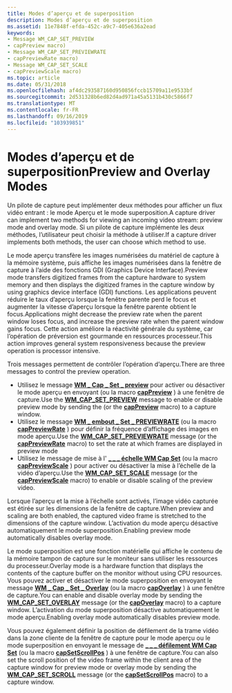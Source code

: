 ```yaml
---
title: Modes d’aperçu et de superposition
description: Modes d’aperçu et de superposition
ms.assetid: 11e7848f-efda-452c-a9c7-405e636a2ead
keywords:
- Message WM_CAP_SET_PREVIEW
- capPreview macro)
- Message WM_CAP_SET_PREVIEWRATE
- capPreviewRate macro)
- Message WM_CAP_SET_SCALE
- capPreviewScale macro)
ms.topic: article
ms.date: 05/31/2018
ms.openlocfilehash: af4dc293587160d950856fccb15709a11e9533bf
ms.sourcegitcommit: 2d531328b6ed82d4ad971a45a5131b430c5866f7
ms.translationtype: MT
ms.contentlocale: fr-FR
ms.lasthandoff: 09/16/2019
ms.locfileid: "103939851"
---
```

# <a name="preview-and-overlay-modes"></a><span data-ttu-id="af1a4-109">Modes d’aperçu et de superposition</span><span class="sxs-lookup"><span data-stu-id="af1a4-109">Preview and Overlay Modes</span></span>

<span data-ttu-id="af1a4-110">Un pilote de capture peut implémenter deux méthodes pour afficher un flux vidéo entrant : le mode Aperçu et le mode superposition.</span><span class="sxs-lookup"><span data-stu-id="af1a4-110">A capture driver can implement two methods for viewing an incoming video stream: preview mode and overlay mode.</span></span> <span data-ttu-id="af1a4-111">Si un pilote de capture implémente les deux méthodes, l’utilisateur peut choisir la méthode à utiliser.</span><span class="sxs-lookup"><span data-stu-id="af1a4-111">If a capture driver implements both methods, the user can choose which method to use.</span></span>

<span data-ttu-id="af1a4-112">Le mode aperçu transfère les images numérisées du matériel de capture à la mémoire système, puis affiche les images numérisées dans la fenêtre de capture à l’aide des fonctions GDI (Graphics Device Interface).</span><span class="sxs-lookup"><span data-stu-id="af1a4-112">Preview mode transfers digitized frames from the capture hardware to system memory and then displays the digitized frames in the capture window by using graphics device interface (GDI) functions.</span></span> <span data-ttu-id="af1a4-113">Les applications peuvent réduire le taux d’aperçu lorsque la fenêtre parente perd le focus et augmenter la vitesse d’aperçu lorsque la fenêtre parente obtient le focus.</span><span class="sxs-lookup"><span data-stu-id="af1a4-113">Applications might decrease the preview rate when the parent window loses focus, and increase the preview rate when the parent window gains focus.</span></span> <span data-ttu-id="af1a4-114">Cette action améliore la réactivité générale du système, car l’opération de préversion est gourmande en ressources processeur.</span><span class="sxs-lookup"><span data-stu-id="af1a4-114">This action improves general system responsiveness because the preview operation is processor intensive.</span></span>

<span data-ttu-id="af1a4-115">Trois messages permettent de contrôler l’opération d’aperçu.</span><span class="sxs-lookup"><span data-stu-id="af1a4-115">There are three messages to control the preview operation.</span></span>

-   <span data-ttu-id="af1a4-116">Utilisez le message [**WM \_ Cap \_ Set \_ preview**](wm-cap-set-preview.md) pour activer ou désactiver le mode aperçu en envoyant (ou la macro [**capPreview**](/windows/desktop/api/Vfw/nf-vfw-cappreview) ) à une fenêtre de capture.</span><span class="sxs-lookup"><span data-stu-id="af1a4-116">Use the [**WM\_CAP\_SET\_PREVIEW**](wm-cap-set-preview.md) message to enable or disable preview mode by sending the (or the [**capPreview**](/windows/desktop/api/Vfw/nf-vfw-cappreview) macro) to a capture window.</span></span>
-   <span data-ttu-id="af1a4-117">Utilisez le message [**WM \_ embout \_ Set \_ PREVIEWRATE**](wm-cap-set-previewrate.md) (ou la macro [**capPreviewRate**](/windows/desktop/api/Vfw/nf-vfw-cappreviewrate) ) pour définir la fréquence d’affichage des images en mode aperçu.</span><span class="sxs-lookup"><span data-stu-id="af1a4-117">Use the [**WM\_CAP\_SET\_PREVIEWRATE**](wm-cap-set-previewrate.md) message (or the [**capPreviewRate**](/windows/desktop/api/Vfw/nf-vfw-cappreviewrate) macro) to set the rate at which frames are displayed in preview mode</span></span>
-   <span data-ttu-id="af1a4-118">Utilisez le message de mise à l' [**\_ \_ \_ échelle WM Cap Set**](wm-cap-set-scale.md) (ou la macro [**capPreviewScale**](/windows/desktop/api/Vfw/nf-vfw-cappreviewscale) ) pour activer ou désactiver la mise à l’échelle de la vidéo d’aperçu.</span><span class="sxs-lookup"><span data-stu-id="af1a4-118">Use the [**WM\_CAP\_SET\_SCALE**](wm-cap-set-scale.md) message (or the [**capPreviewScale**](/windows/desktop/api/Vfw/nf-vfw-cappreviewscale) macro) to enable or disable scaling of the preview video.</span></span>

<span data-ttu-id="af1a4-119">Lorsque l’aperçu et la mise à l’échelle sont activés, l’image vidéo capturée est étirée sur les dimensions de la fenêtre de capture.</span><span class="sxs-lookup"><span data-stu-id="af1a4-119">When preview and scaling are both enabled, the captured video frame is stretched to the dimensions of the capture window.</span></span> <span data-ttu-id="af1a4-120">L’activation du mode aperçu désactive automatiquement le mode superposition.</span><span class="sxs-lookup"><span data-stu-id="af1a4-120">Enabling preview mode automatically disables overlay mode.</span></span>

<span data-ttu-id="af1a4-121">Le mode superposition est une fonction matérielle qui affiche le contenu de la mémoire tampon de capture sur le moniteur sans utiliser les ressources du processeur.</span><span class="sxs-lookup"><span data-stu-id="af1a4-121">Overlay mode is a hardware function that displays the contents of the capture buffer on the monitor without using CPU resources.</span></span> <span data-ttu-id="af1a4-122">Vous pouvez activer et désactiver le mode superposition en envoyant le message [**WM \_ Cap \_ Set \_ Overlay**](wm-cap-set-overlay.md) (ou la macro [**capOverlay**](/windows/desktop/api/Vfw/nf-vfw-capoverlay) ) à une fenêtre de capture.</span><span class="sxs-lookup"><span data-stu-id="af1a4-122">You can enable and disable overlay mode by sending the [**WM\_CAP\_SET\_OVERLAY**](wm-cap-set-overlay.md) message (or the [**capOverlay**](/windows/desktop/api/Vfw/nf-vfw-capoverlay) macro) to a capture window.</span></span> <span data-ttu-id="af1a4-123">L’activation du mode superposition désactive automatiquement le mode aperçu.</span><span class="sxs-lookup"><span data-stu-id="af1a4-123">Enabling overlay mode automatically disables preview mode.</span></span>

<span data-ttu-id="af1a4-124">Vous pouvez également définir la position de défilement de la trame vidéo dans la zone cliente de la fenêtre de capture pour le mode aperçu ou le mode superposition en envoyant le message de [**\_ \_ \_ défilement WM Cap Set**](wm-cap-set-scroll.md) (ou la macro [**capSetScrollPos**](/windows/desktop/api/Vfw/nf-vfw-capsetscrollpos) ) à une fenêtre de capture.</span><span class="sxs-lookup"><span data-stu-id="af1a4-124">You can also set the scroll position of the video frame within the client area of the capture window for preview mode or overlay mode by sending the [**WM\_CAP\_SET\_SCROLL**](wm-cap-set-scroll.md) message (or the [**capSetScrollPos**](/windows/desktop/api/Vfw/nf-vfw-capsetscrollpos) macro) to a capture window.</span></span>

 

 




